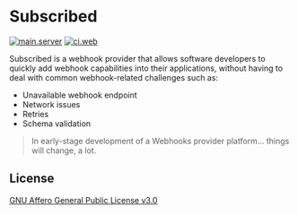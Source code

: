 # Subscribed

[![main.server](https://github.com/subscribeddotdev/subscribed/actions/workflows/main.server.yml/badge.svg?branch=main)](https://github.com/subscribeddotdev/subscribed-backend/actions/workflows/main.yml)
[![ci.web](https://github.com/subscribeddotdev/subscribed/actions/workflows/ci.web.yml/badge.svg?branch=main)](https://github.com/subscribeddotdev/subscribed-backend/actions/workflows/main.yml)

Subscribed is a webhook provider that allows software developers to quickly add webhook capabilities into their applications, without having to deal with common webhook-related challenges such as:

- Unavailable webhook endpoint
- Network issues
- Retries
- Schema validation

> In early-stage development of a Webhooks provider platform... things will change, a lot.

## License

[GNU Affero General Public License v3.0](./LICENSE)